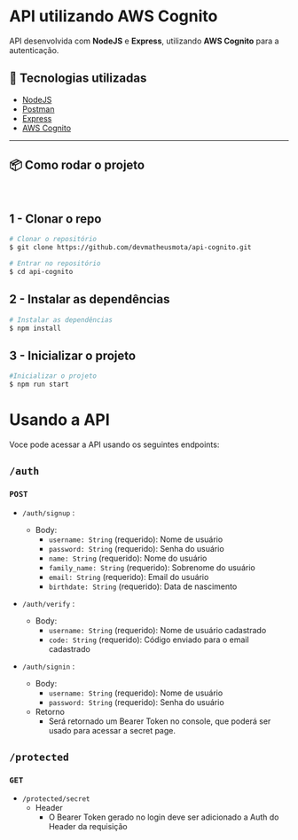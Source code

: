 # API utilizando AWS Cognito

API desenvolvida com **NodeJS** e **Express**, utilizando **AWS Cognito** para a autenticação.

## 🚀 Tecnologias utilizadas

- [NodeJS](https://nodejs.org/en/)
- [Postman](https://www.postman.com/)
- [Express](https://expressjs.com/)
- [AWS Cognito](https://aws.amazon.com/pt/cognito/)

---

## 📦 Como rodar o projeto

<br>

## 1 - Clonar o repo

```bash
# Clonar o repositório
$ git clone https://github.com/devmatheusmota/api-cognito.git

# Entrar no repositório
$ cd api-cognito
```

## 2 - Instalar as dependências

```bash
# Instalar as dependências
$ npm install
```

## 3 - Inicializar o projeto

```bash
#Inicializar o projeto
$ npm run start
```

# Usando a API

Voce pode acessar a API usando os seguintes endpoints:

## `/auth`

### `POST`

- `/auth/signup` :

  - Body:
    - `username: String` (requerido): Nome de usuário
    - `password: String` (requerido): Senha do usuário
    - `name: String` (requerido): Nome do usuário
    - `family_name: String` (requerido): Sobrenome do usuário
    - `email: String` (requerido): Email do usuário
    - `birthdate: String` (requerido): Data de nascimento

- `/auth/verify` :

  - Body:
    - `username: String` (requerido): Nome de usuário cadastrado
    - `code: String` (requerido): Código enviado para o email cadastrado

- `/auth/signin` :
  - Body:
    - `username: String` (requerido): Nome de usuário
    - `password: String` (requerido): Senha do usuário
  - Retorno
    - Será retornado um Bearer Token no console, que poderá ser usado para acessar a secret page.

## `/protected`

### `GET`

- `/protected/secret`
  - Header
    - O Bearer Token gerado no login deve ser adicionado a Auth do Header da requisição
